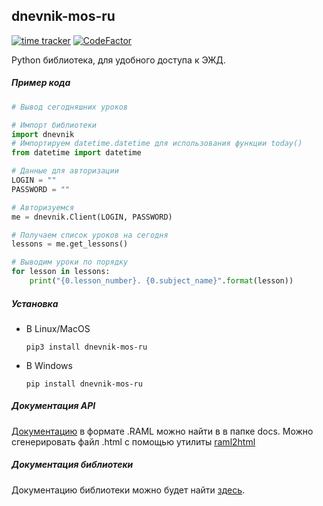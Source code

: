 ## dnevnik-mos-ru
[![time tracker](https://wakatime.com/badge/github/IvanProgramming/dnevnik_mos_ru.svg)](https://wakatime.com/badge/github/IvanProgramming/dnevnik_mos_ru)
[![CodeFactor](https://www.codefactor.io/repository/github/ivanprogramming/dnevnik_mos_ru/badge)](https://www.codefactor.io/repository/github/ivanprogramming/dnevnik_mos_ru)

Python библиотека, для удобного доступа к ЭЖД.

##### Пример кода
```python
# Вывод сегодняшних уроков

# Импорт библиотеки
import dnevnik
# Импортируем datetime.datetime для использования функции today()
from datetime import datetime

# Данные для авторизации
LOGIN = ""
PASSWORD = ""

# Авторизуемся
me = dnevnik.Client(LOGIN, PASSWORD)

# Получаем список уроков на сегодня
lessons = me.get_lessons()

# Выводим уроки по порядку
for lesson in lessons:
    print("{0.lesson_number}. {0.subject_name}".format(lesson))
```

##### Установка

- В Linux/MacOS 
    ```
    pip3 install dnevnik-mos-ru
    ``` 
- В Windows
    ```
    pip install dnevnik-mos-ru
    ```
##### Документация API
[Документацию](/docs/API.raml) в формате .RAML можно найти в в папке docs. Можно сгенерировать файл .html с помощью
утилиты [raml2html](https://github.com/raml2html/raml2html)

##### Документация библиотеки
Документацию библиотеки можно будет найти [здесь](https://dnevnik.readthedocs.io/en/latest/). 



